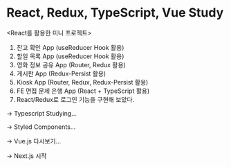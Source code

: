 # React, Redux, TypeScript, Vue Study

<React를 활용한 미니 프로젝트>
1. 잔고 확인 App (useReducer Hook 활용)
2. 할일 목록 App (useReducer Hook 활용)
3. 영화 정보 공유 App (Router, Redux 활용)
4. 게시판 App (Redux-Persist 활용)
5. Kiosk App (Router, Redux, Redux-Persist 활용)
6. FE 면접 문제 은행 App (React + TypeScript 활용)
7. React/Redux로 로그인 기능을 구현해 보았다.

-> Typescript Studying...

-> Styled Components...

-> Vue.js 다시보기...

-> Next.js 시작